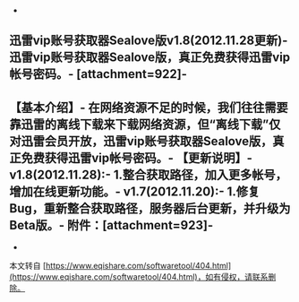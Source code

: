 -
迅雷vip账号获取器Sealove版v1.8(2012.11.28更新)-
迅雷vip账号获取器Sealove版，真正免费获得迅雷vip帐号密码。-
\[attachment=922\]-
-
【基本介绍】-
在网络资源不足的时候，我们往往需要靠迅雷的离线下载来下载网络资源，但“离线下载”仅对迅雷会员开放，迅雷vip账号获取器Sealove版，真正免费获得迅雷vip帐号密码。-
【更新说明】-
v1.8(2012.11.28):-
 1.整合获取路径，加入更多帐号，增加在线更新功能。-
v1.7(2012.11.20):-
1.修复Bug，重新整合获取路径，服务器后台更新，并升级为Beta版。-
附件：\[attachment=923\]-
-

-

本文转自 [https://www.eqishare.com/softwaretool/404.html](https://www.eqishare.com/softwaretool/404.html)，如有侵权，请联系删除。